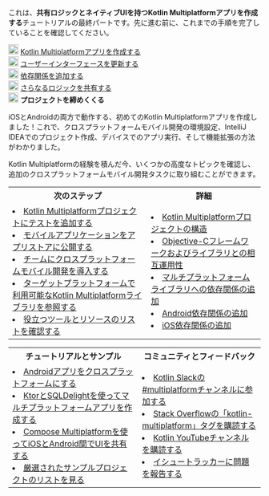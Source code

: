 [//]: # (title: プロジェクトを締めくくる)

<tldr>
    <p>これは、<strong>共有ロジックとネイティブUIを持つKotlin Multiplatformアプリを作成する</strong>チュートリアルの最終パートです。先に進む前に、これまでの手順を完了していることを確認してください。</p>
    <p><img src="icon-1-done.svg" width="20" alt="最初のステップ"/> <a href="multiplatform-create-first-app.md">Kotlin Multiplatformアプリを作成する</a><br/>
       <img src="icon-2-done.svg" width="20" alt="2番目のステップ"/> <a href="multiplatform-update-ui.md">ユーザーインターフェースを更新する</a><br/>
       <img src="icon-3-done.svg" width="20" alt="3番目のステップ"/> <a href="multiplatform-dependencies.md">依存関係を追加する</a><br/>
       <img src="icon-4-done.svg" width="20" alt="4番目のステップ"/> <a href="multiplatform-upgrade-app.md">さらなるロジックを共有する</a><br/>
       <img src="icon-5.svg" width="20" alt="5番目のステップ"/> <strong>プロジェクトを締めくくる</strong><br/>
    </p>
</tldr>

iOSとAndroidの両方で動作する、初めてのKotlin Multiplatformアプリを作成しました！これで、クロスプラットフォームモバイル開発の環境設定、IntelliJ IDEAでのプロジェクト作成、デバイスでのアプリ実行、そして機能拡張の方法がわかりました。

Kotlin Multiplatformの経験を積んだ今、いくつかの高度なトピックを確認し、追加のクロスプラットフォームモバイル開発タスクに取り組むことができます。

<table>
   <tr>
      <th>次のステップ</th>
      <th>詳細</th>
   </tr>
   <tr>
   <td>
     <list>
        <li><a href="multiplatform-run-tests.md">Kotlin Multiplatformプロジェクトにテストを追加する</a></li>
        <li><a href="multiplatform-publish-apps.md">モバイルアプリケーションをアプリストアに公開する</a></li>
        <li><a href="multiplatform-introduce-your-team.md">チームにクロスプラットフォームモバイル開発を導入する</a></li>
        <li><a href="https://klibs.io/">ターゲットプラットフォームで利用可能なKotlin Multiplatformライブラリを参照する</a></li>
        <li><a href="https://github.com/terrakok/kmm-awesome">役立つツールとリソースのリストを確認する</a></li>
     </list>
   </td>
    <td>
     <list>
        <li><a href="multiplatform-discover-project.md">Kotlin Multiplatformプロジェクトの構造</a></li>
        <li><a href="https://kotlinlang.org/docs/native-objc-interop.html">Objective-Cフレームワークおよびライブラリとの相互運用性</a></li>
        <li><a href="multiplatform-add-dependencies.md">マルチプラットフォームライブラリへの依存関係の追加</a></li>        
        <li><a href="multiplatform-android-dependencies.md">Android依存関係の追加</a></li>
        <li><a href="multiplatform-ios-dependencies.md">iOS依存関係の追加</a></li>
     </list>
   </td>
   </tr>
</table>

<table>
   <tr>
      <th>チュートリアルとサンプル</th>
      <th>コミュニティとフィードバック</th>
   </tr>
   <tr>
   <td>
     <list>
        <li><a href="multiplatform-integrate-in-existing-app.md">Androidアプリをクロスプラットフォームにする</a></li>
        <li><a href="multiplatform-ktor-sqldelight.md">KtorとSQLDelightを使ってマルチプラットフォームアプリを作成する</a></li>
        <li><a href="compose-multiplatform-create-first-app.md">Compose Multiplatformを使ってiOSとAndroid間でUIを共有する</a></li>
        <li><a href="multiplatform-samples.md">厳選されたサンプルプロジェクトのリストを見る</a></li>
     </list>
   </td>
    <td>
     <list>
        <li><a href="https://kotlinlang.slack.com/archives/C3PQML5NU">Kotlin Slackの#multiplatformチャンネルに参加する</a></li>
        <li><a href="https://stackoverflow.com/questions/tagged/kotlin-multiplatform">Stack Overflowの「kotlin-multiplatform」タグを購読する</a></li>        
        <li><a href="https://www.youtube.com/playlist?list=PLlFc5cFwUnmy_oVc9YQzjasSNoAk4hk_C">Kotlin YouTubeチャンネルを購読する</a></li>
        <li><a href="https://youtrack.jetbrains.com/newIssue?project=KT">イシュートラッカーに問題を報告する</a></li>
     </list>
   </td>
   </tr>
</table>